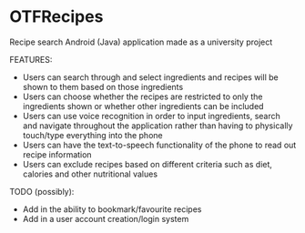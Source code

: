 # OTFRecipes
Recipe search Android (Java) application made as a university project

FEATURES:
-	Users can search through and select ingredients and recipes will be shown to them based on those ingredients
-	Users can choose whether the recipes are restricted to only the ingredients shown or whether other ingredients can be included
-	Users can use voice recognition in order to input ingredients, search and navigate throughout the application rather than having to physically touch/type everything into the phone
-	Users can have the text-to-speech functionality of the phone to read out recipe information
-	Users can exclude recipes based on different criteria such as diet, calories and other nutritional values

TODO (possibly):
- Add in the ability to bookmark/favourite recipes
- Add in a user account creation/login system

